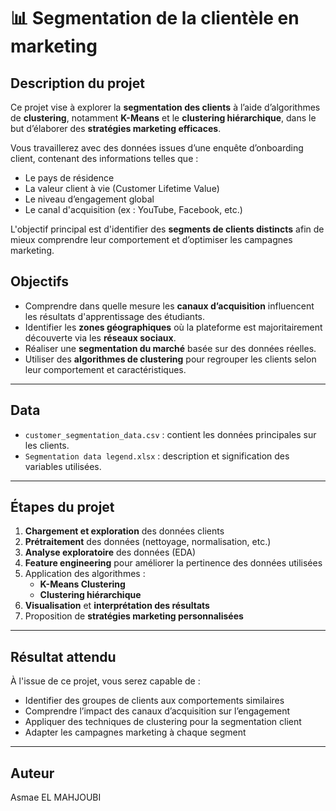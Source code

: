 
# 📊 Segmentation de la clientèle en marketing 

##  Description du projet

Ce projet vise à explorer la **segmentation des clients** à l’aide d’algorithmes de **clustering**, notamment **K-Means** et le **clustering hiérarchique**, dans le but d’élaborer des **stratégies marketing efficaces**.

Vous travaillerez avec des données issues d’une enquête d’onboarding client, contenant des informations telles que :
- Le pays de résidence
- La valeur client à vie (Customer Lifetime Value)
- Le niveau d’engagement global
- Le canal d'acquisition (ex : YouTube, Facebook, etc.)

L'objectif principal est d'identifier des **segments de clients distincts** afin de mieux comprendre leur comportement et d’optimiser les campagnes marketing.


##  Objectifs

- Comprendre dans quelle mesure les **canaux d’acquisition** influencent les résultats d'apprentissage des étudiants.
- Identifier les **zones géographiques** où la plateforme est majoritairement découverte via les **réseaux sociaux**.
- Réaliser une **segmentation du marché** basée sur des données réelles.
- Utiliser des **algorithmes de clustering** pour regrouper les clients selon leur comportement et caractéristiques.

---

##  Data

- `customer_segmentation_data.csv` : contient les données principales sur les clients.
- `Segmentation data legend.xlsx` : description et signification des variables utilisées.

---

##  Étapes du projet

1. **Chargement et exploration** des données clients
2. **Prétraitement** des données (nettoyage, normalisation, etc.)
3. **Analyse exploratoire** des données (EDA)
4. **Feature engineering** pour améliorer la pertinence des données utilisées
5. Application des algorithmes :
   - **K-Means Clustering**
   - **Clustering hiérarchique**
6. **Visualisation** et **interprétation des résultats**
7. Proposition de **stratégies marketing personnalisées**

---

##  Résultat attendu

À l'issue de ce projet, vous serez capable de :
- Identifier des groupes de clients aux comportements similaires
- Comprendre l’impact des canaux d’acquisition sur l’engagement
- Appliquer des techniques de clustering pour la segmentation client
- Adapter les campagnes marketing à chaque segment

---

##  Auteur

Asmae EL MAHJOUBI

